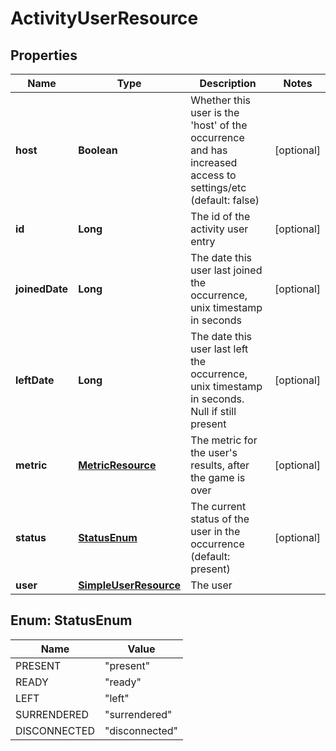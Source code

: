 
# ActivityUserResource

## Properties
Name | Type | Description | Notes
------------ | ------------- | ------------- | -------------
**host** | **Boolean** | Whether this user is the &#39;host&#39; of the occurrence and has increased access to settings/etc (default: false) |  [optional]
**id** | **Long** | The id of the activity user entry |  [optional]
**joinedDate** | **Long** | The date this user last joined the occurrence, unix timestamp in seconds |  [optional]
**leftDate** | **Long** | The date this user last left the occurrence, unix timestamp in seconds. Null if still present |  [optional]
**metric** | [**MetricResource**](MetricResource.md) | The metric for the user&#39;s results, after the game is over |  [optional]
**status** | [**StatusEnum**](#StatusEnum) | The current status of the user in the occurrence (default: present) |  [optional]
**user** | [**SimpleUserResource**](SimpleUserResource.md) | The user | 


<a name="StatusEnum"></a>
## Enum: StatusEnum
Name | Value
---- | -----
PRESENT | &quot;present&quot;
READY | &quot;ready&quot;
LEFT | &quot;left&quot;
SURRENDERED | &quot;surrendered&quot;
DISCONNECTED | &quot;disconnected&quot;



